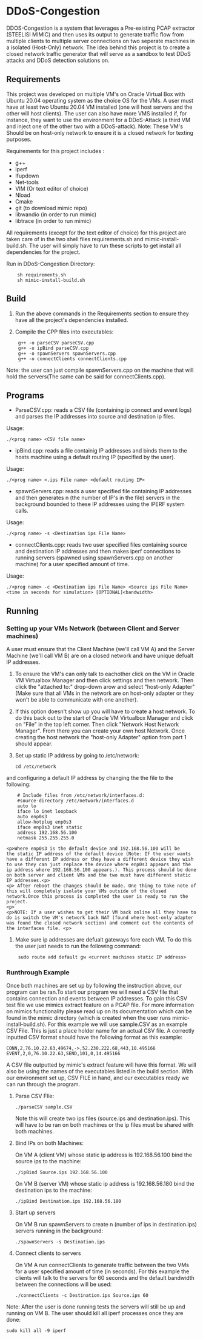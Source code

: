 # DDoS-Congestion
<p>DDOS-Congestion is a system that leverages a Pre-existing PCAP extractor (STEELISI MIMIC) and then uses its output to generate traffic flow from multiple clients to multiple server connections on two seperate machines in a isolated (Host-Only) network. The idea behind this project is to create a closed network traffic generator that will serve as a sandbox to test DDoS attacks and DDoS detection solutions on. <p>

## Requirements
<p>This project was developed on multiple VM's on Oracle Virtual Box with Ubuntu 20.04 operating system as the choice OS for the VMs. A user must have at least two Ubuntu 20.04 VM installed (one will host servers and the other will host clients). The user can also have more VMS installed if, for instance, they want to use the environment for a DDoS-Attack (a third VM and inject one of the other two with a DDoS-attack). Note: These VM's Should be on host-only network to ensure it is a closed network for texting purposes. <p>

<p> Requirements for this project includes : <p>

*	g++
*	iperf
*   Ifupdown
*   Net-tools
*   VIM (Or text editor of choice)
*	Nload
*	Cmake 
*	git (to download mimic repo)
*	libwandio (in order to run mimic)
*	libtrace (in order to run mimic)

<p>All requirements (except for the text editor of choice) for this project are taken care of in the two shell files requirements.sh and mimic-install-build.sh. The user will simply have to run these scripts to get install all dependencies for the project. <p>

<P> Run in DDoS-Congestion Directory:

		sh requirements.sh
		sh mimic-install-build.sh
<p>


## Build
1. Run the above commands in the Requirements section to ensure they have all the project's dependencies installed.
2. Compile the CPP files into executables:

		g++ -o parseCSV parseCSV.cpp
		g++ -o ipBind parseCSV.cpp
		g++ -o spawnServers spawnServers.cpp
		g++ -o connectClients connectClients.cpp

 <p> Note: the user can just compile spawnServers.cpp on the machine that will hold the servers(The same can be said for connectClients.cpp). <p>

## Programs
*	ParseCSV.cpp: reads a CSV file (containing ip connect and
event logs) and parses the IP addresses into source and destination ip
files.

<p>Usage:

	./<prog name> <CSV file name>
<p> 

*	ipBind.cpp: reads a file containig IP addresses and binds
them to the hosts machine using a default routing IP (specified by the user). 

<p> Usage:

	./<prog name> <.ips File name> <default routing IP>
<p>

*	spawnServers.cpp: reads a user specified file containing IP
addresses and then generates n (the number of IP's in the file) servers
in the background bounded to these IP addresses using the IPERF system
calls.

<p> Usage:

	./<prog name> -s <Destination ips File Name>
<p>

*	connectClients.cpp: reads two user specified files containing
source and destination IP addresses and then makes iperf connections
to running servers (spawned using spawnServers.cpp on another machine)
for a user specified amount of time.

<p> Usage:

	./<prog name> -c <Destination ips File Name> <Source ips File Name> <time in seconds for simulation> [OPTIONAL]<bandwidth>
<p>



## Running

### Setting up your VMs Network (between Client and Server machines)

<p> A user must ensure that the Client Machine (we'll call VM A) and the Server Machine (we'll call VM B) are on a closed network and have  unique defualt IP addresses. <p>

1. To ensure the VM's can only talk to eachother click on the VM in Oracle VM Virtualbox Manager and then click settings and then network. Then click the "attached to:" drop-down arow and select "host-only Adapter"(Make sure that all VMs in the network are on host-only adapter or they won't be able to communicate with one another). 

1. If this option doesn't show up you will have to create a host network. To do this back out to the start of Oracle VM Virtualbox Manager and click on "File" in the top left corner. Then click "Network Host Network Manager". From there you can create your own host Network. Once creating the host network the "host-only Adapter" option from part 1 should appear.


1. 	Set up static IP address by going to /etc/network:

		cd /etc/network

 and configuring a default IP address by changing the the file to the following:

		# Include files from /etc/network/interfaces.d:
    	#source-directory /etc/network/interfaces.d
    	auto lo 
		iface lo inet loopback
		auto enp0s3
		allow-hotplug enp0s3
		iface enp0s3 inet static
		address 192.168.56.100
		netmask 255.255.255.0

	<p>Where enp0s3 is the default device and 192.168.56.100 will be
	the static IP address of the default device (Note: If the user wants have a different IP address or they have a different device they wish to use they can just replace the device where enp0s3 appears and the ip address where 192.168.56.100 appears.). This process should be done on both server and client VMs and the two must have different static IP addresses.<p>
	<p> After reboot the changes should be made. One thing to take note of this will completely isolate your VMs outside of the closed network.Once this process is completed the user is ready to run the project.
	<p>
	<p>NOTE: If a user wishes to get their VM back online all they have to do is switch the VM's network back NAT (found where host-only adapter was found the closed network section) and comment out the contents of the interfaces file. <p>

1. Make sure ip addresses are defualt gateways fore each VM. To do this the user just needs to run the following command:
	
		sudo route add default gw <current machines static IP address>

### Runthrough Example

<p> Once both machines are set up by following the instruction above, our program can be ran.To start our program we will need a CSV file that contains connection and events between IP addresses. To gain this CSV test file we use mimics extract feature on a PCAP file. For more information on mimics functionality please read up on its documentation which can be found in the mimic directory (which is created when the user runs mimic-install-build.sh). For this example we will use sample.CSV as an example CSV File. This is just a place holder name for an actual CSV file. A correctly inputted CSV format should have the following format as this example:

	CONN,2,76.10.22.63,49674,->,52.230.222.68,443,10.495166
	EVENT,2,0,76.10.22.63,SEND,101,0,14.495166

A CSV file outputted by mimic's extract feature will have this format. We will also be using the names of the executables listed in the build section. With our environment set up, CSV FILE in hand, and our executables ready we can run through the program. <p>

1.	Parse CSV FIle:
	
		./parseCSV sample.CSV

	<p>Note this will create two ips files (source.ips and destination.ips). This will have to be ran on both machines or the ip files must be shared with both machines. <p>

1.	Bind IPs on both Machines:
	<p>On VM A (client VM) whose static ip address is 192.168.56.100 bind the source ips to the machine:

		./ipBind Source.ips 192.168.56.100
	<p>

	<p>On VM B (server VM) whose static ip address is 192.168.56.180
		bind the destination ips to the machine: 

		./ipBind Destination.ips 192.168.56.180
	<p>

1.	Start up servers
	<p> On VM B run spawnServers to create n (number of ips in destination.ips) servers running in the background:

		./spawnServers -s Destination.ips
	<p>

1.	Connect clients to servers
	<p> On VM A run connectClients to generate traffic between the two VMs for a user specified amount of time (in seconds). For this example the clients will talk to the servers for 60 seconds and the default bandwidth between the connections will be used:

		./connectClients -c Destination.ips Source.ips 60
	<p>

Note: After the user is done running tests the servers will still be up and running on VM B. The user should kill all iperf processes once they are done:

	sudo kill all -9 iperf
<p> 